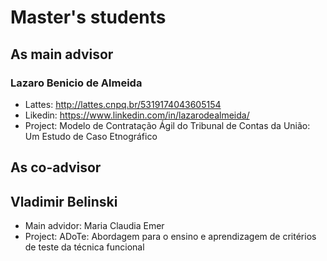 # Master's students

## As main advisor

### Lazaro Benicio de Almeida

- Lattes: http://lattes.cnpq.br/5319174043605154
- Likedin: https://www.linkedin.com/in/lazarodealmeida/
- Project: Modelo de Contratação Ágil do Tribunal de Contas da União: Um Estudo de Caso Etnográfico

## As co-advisor

## Vladimir Belinski

- Main advidor: Maria Claudia Emer
- Project: ADoTe: Abordagem para o ensino e aprendizagem de critérios de teste da técnica funcional 
